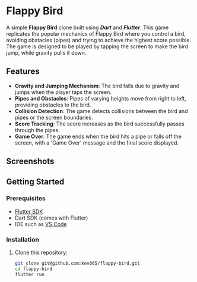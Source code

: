 # Flappy Bird

A simple **Flappy Bird** clone built using ***Dart*** and ***Flutter***. This game replicates the popular mechanics of Flappy Bird where you control a bird, avoiding obstacles (pipes) and trying to achieve the highest score possible. The game is designed to be played by tapping the screen to make the bird jump, while gravity pulls it down.

## Features

- **Gravity and Jumping Mechanism**: The bird falls due to gravity and jumps when the player taps the screen.
- **Pipes and Obstacles**: Pipes of varying heights move from right to left, providing obstacles to the bird.
- **Collision Detection**: The game detects collisions between the bird and pipes or the screen boundaries.
- **Score Tracking**: The score increases as the bird successfully passes through the pipes.
- **Game Over**: The game ends when the bird hits a pipe or falls off the screen, with a 'Game Over' message and the final score displayed.

## Screenshots

## Getting Started

### Prerequisites

- [Flutter SDK](https://flutter.dev/docs/get-started/install)
- Dart SDK (comes with Flutter)
- IDE such as [VS Code](https://code.visualstudio.com/)
  
### Installation

1. Clone this repository:

   ```bash
   git clone git@github.com:kev065/flappy-bird.git
   cd flappy-bird
   flutter run 
   ```

